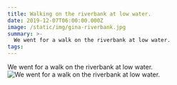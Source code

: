 ```yaml
---
title: Walking on the riverbank at low water.
date: 2019-12-07T06:00:00.000Z
image: /static/img/gina-riverbank.jpg
summary: >-
  We went for a walk on the riverbank at low water.
tags:
---
```

  We went for a walk on the riverbank at low water.
![We went for a walk on the riverbank at low water.](/static/img/gina-riverbank.jpg)